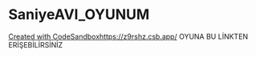 # SaniyeAVI_OYUNUM
[Created with CodeSandbox](https://z9rshz.csb.app/)https://z9rshz.csb.app/  OYUNA BU LİNKTEN ERİŞEBİLİRSİNİZ
